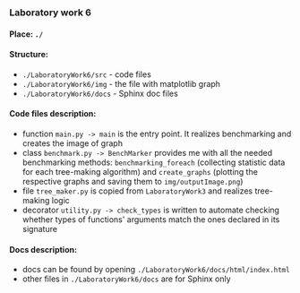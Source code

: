 ### Laboratory work 6
#### Place: `./`
#### Structure:
- `./LaboratoryWork6/src` - code files
- `./LaboratoryWork6/img` - the file with matplotlib graph
- `./LaboratoryWork6/docs` - Sphinx doc files
#### Code files description:
- function `main.py -> main` is the entry point. It realizes benchmarking and creates the image of graph
- class `benchmark.py -> BenchMarker` provides me with all the needed benchmarking methods: `benchmarking_foreach` (collecting statistic data for each tree-making algorithm) and `create_graphs` (plotting the respective graphs and saving them to `img/outputImage.png`)
- file `tree_maker.py` is copied from `LaboratoryWork3` and realizes tree-making logic
- decorator `utility.py -> check_types` is written to automate checking whether types of functions' arguments match the ones declared in its signature
#### Docs description:
- docs can be found by opening `./LaboratoryWork6/docs/html/index.html`
- other files in `./LaboratoryWork6/docs` are for Sphinx only